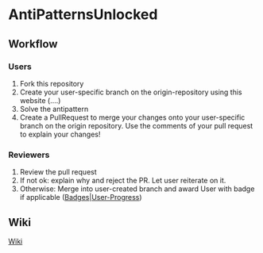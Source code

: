 # AntiPatternsUnlocked

## Workflow
### Users
1. Fork this repository
2. Create your user-specific branch on the origin-repository using this website (....)
3. Solve the antipattern
4. Create a PullRequest to merge your changes onto your user-specific branch on the origin repository. Use the comments of your pull request to explain your changes!

### Reviewers
1. Review the pull request
2. If not ok: explain why and reject the PR. Let user reiterate on it.
3. Otherwise: Merge into user-created branch and award User with badge if applicable ([Badges](https://github.com/apu-game/AntiPatternsUnlocked/wiki/Achievements)|[User-Progress](https://github.com/apu-game/AntiPatternsUnlocked/wiki/User-Progress))

## Wiki
[Wiki](https://github.com/apu-game/AntiPatternsUnlocked/wiki)
